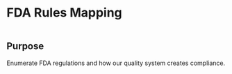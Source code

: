 
# FDA Rules Mapping

```{toctree}

```

## Purpose

Enumerate FDA regulations and how our quality system creates compliance.


